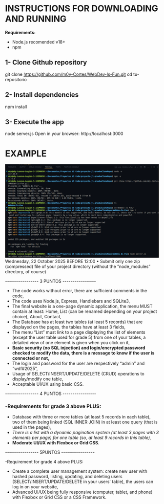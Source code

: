 # INSTRUCTIONS FOR DOWNLOADING AND RUNNING
**Requirements:** 
- Node.js recomended v18+
- npm 

## 1- Clone Github repository
git clone https://github.com/m0y-Cortes/WebDev-Is-Fun.git
cd tu-repositorio

## 2- Install dependencies
npm install

## 3- Execute the app
node server.js
Open in your browser: http://localhost:3000

# EXAMPLE
![example in terminal](/public/images/image.png)
Wednesday, 22 October 2025 BEFORE 12:00
• Submit only one zip (compressed) file of your project
directory (without the ”node_modules” directory, of
course)

----------------- 3 PUNTOS -----------------

- The code works without error, there are sufficient comments in the code,
- The code uses Node.js, Express, Handlebars and SQLite3,
- The final website is a one-page dynamic application, the menu MUST 
contain at least: Home, List (can be renamed depending on your project choice), About, Contact,
- The Database has at least two tables (at least 5 records) that are displayed on the pages, the tables have at least 3 fields,
- The menu “List” must link to a page displaying the list of elements
(except the user table used for grade 5) from one of your tables, a
detailed view of one element is given when you click on it,
- **Basic security (no SQL injection) and login/encrypted password checked to modify the data, there is a message to know if the user is connected or not,**
- The login and password for the user are respectively “admin” and
“wdf#2025”,
- Usage of SELECT/INSERT/UPDATE/DELETE (CRUD) operations to
display/modify one table,
- Acceptable UI/UX using basic CSS.

----------------- 4 PUNTOS -----------------

### -Requirements for grade 3 above PLUS:
- Database with three or more tables (at least 5 records in each table), two of them being linked (SQL INNER JOIN) in at least one query (that is used in the pages),
- *There is a list with a dynamic pagination system (at least 3 pages with 3 elements per page) for one table (so, at least 9 records in this table),*
- **Moderate UI/UX with Flexbox or Grid CSS.**

----------------- 5PUNTOS -----------------

-Requirement for grade 4 above PLUS:
- Create a complete user management system: create new user with
hashed password, listing, updating, and deleting users
(SELECT/INSERT/UPDATE/DELETE in your users' table), the users can log
in on your website,
- Advanced UI/UX being fully responsive (computer, tablet, and phone) with
Flexbox or Grid CSS or a CSS Framework.